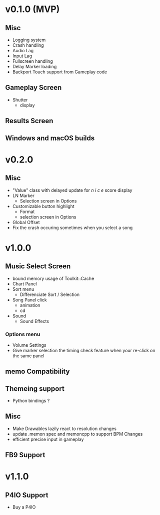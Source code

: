 # v0.1.0 (MVP)
## Misc
- Logging system
- Crash handling
- Audio Lag
- Input Lag
- Fullscreen handling
- Delay Marker loading
- Backport Touch support from Gameplay code

## Gameplay Screen
- Shutter
    - display

## Results Screen

## Windows and macOS builds

# v0.2.0
## Misc
- "Value" class with delayed update for *n i c e* score display
- LN Marker
    - Selection screen in Options
- Customizable button highlight
    - Format
    - selection screen in Options
- Global Offset
- Fix the crash occuring sometimes when you select a song

# v1.0.0
## Music Select Screen
- bound memory usage of Toolkit::Cache
- Chart Panel
- Sort menu
    - Differenciate Sort / Selection
- Song Panel click
    - animation
    - cd
- Sound
    - Sound Effects
### Options menu
- Volume Settings
- Give marker selection the timing check feature when your re-click on the same panel
    
## memo Compatibility

## Themeing support
- Python bindings ?

## Misc
- Make Drawables lazily react to resolution changes
- update .memon spec and memoncpp to support BPM Changes
- efficient precise input in gameplay

## FB9 Support

# v1.1.0
## P4IO Support
- Buy a P4IO
